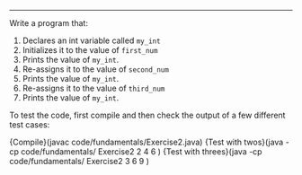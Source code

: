 ---

Write a program that:
 1. Declares an int variable called `my_int`
 1. Initializes it to the value of `first_num`
 1. Prints the value of `my_int`.
 1. Re-assigns it to the value of `second_num`
 1. Prints the value of `my_int`.
 1. Re-assigns it to the value of `third_num`
 1. Prints the value of `my_int`.
 
To test the code, first compile and then check the output of a few different test cases:

{Compile}(javac code/fundamentals/Exercise2.java)
{Test with twos}(java -cp code/fundamentals/ Exercise2 2 4 6 )
{Test with threes}(java -cp code/fundamentals/ Exercise2 3 6 9 )
